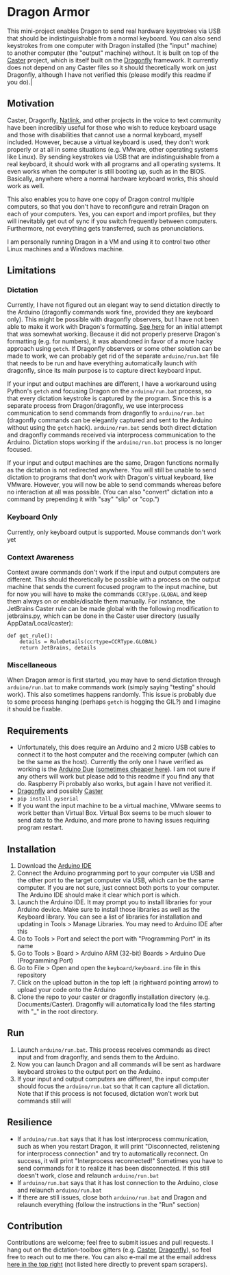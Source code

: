# Dragon Armor
This mini-project enables Dragon to send real hardware keystrokes via USB that should be indistinguishable from a normal keyboard. You can also send keystrokes from one computer with Dragon installed (the "input" machine) to another computer (the "output" machine) without. It is built on top of the [Caster](https://github.com/dictation-toolbox/Caster) project, which is itself built on the [Dragonfly](https://github.com/dictation-toolbox/dragonfly) framework. It currently does not depend on any Caster files so it should theoretically work on just Dragonfly, although I have not verified this (please modify this readme if you do).|

## Motivation
Caster, Dragonfly, [Natlink](https://github.com/dictation-toolbox/natlink), and other projects in the voice to text community have been incredibly useful for those who wish to reduce keyboard usage and those with disabilities that cannot use a normal keyboard, myself included. However, because a virtual keyboard is used, they don't work properly or at all in some situations (e.g. VMware, other operating systems like Linux). By sending keystrokes via USB that are indistinguishable from a real keyboard, it should work with all programs and all operating systems. It even works when the computer is still booting up, such as in the BIOS. Basically, anywhere where a normal hardware keyboard works, this should work as well.

This also enables you to have one copy of Dragon control multiple computers, so that you don't have to reconfigure and retrain Dragon on each of your computers. Yes, you can export and import profiles, but they will inevitably get out of sync if you switch frequently between computers. Furthermore, not everything gets transferred, such as pronunciations.

I am personally running Dragon in a VM and using it to control two other Linux machines and a Windows machine.

## Limitations
### Dictation
Currently, I have not figured out an elegant way to send dictation directly to the Arduino (dragonfly commands work fine, provided they are keyboard only). This might be possible with dragonfly observers, but I have not been able to make it work with Dragon's formatting. [See here](https://github.com/michaelscheung/dragon-armor/blob/349b40ffad6cc3ac2cd6820aa5f8e0345acc72f5/_dragon_observer.py) for an initial attempt that was somewhat working. Because it did not properly preserve Dragon's formatting (e.g. for numbers), it was abandoned in favor of a more hacky approach using `getch`. If Dragonfly observers or some other solution can be made to work, we can probably get rid of the separate `arduino/run.bat` file that needs to be run and have everything automatically launch with dragonfly, since its main purpose is to capture direct keyboard input.

If your input and output machines are different, I have a workaround using Python's `getch` and focusing Dragon on the `arduino/run.bat` process, so that every dictation keystroke is captured by the program. Since this is a separate process from Dragon/dragonfly, we use interprocess communication to send commands from dragonfly to `arduino/run.bat` (dragonfly commands can be elegantly captured and sent to the Arduino without using the `getch` hack). `arduino/run.bat` sends both direct dictation and dragonfly commands received via interprocess communication to the Arduino. Dictation stops working if the `arduino/run.bat` process is no longer focused.

If your input and output machines are the same, Dragon functions normally as the dictation is not redirected anywhere. You will still be unable to send dictation to programs that don't work with Dragon's virtual keyboard, like VMware. However, you will now be able to send commands whereas before no interaction at all was possible. (You can also "convert" dictation into a command by prepending it with "say" "slip" or "cop.")

### Keyboard Only
Currently, only keyboard output is supported. Mouse commands don't work yet

### Context Awareness
Context aware commands don't work if the input and output computers are different. This should theoretically be possible with a process on the output machine that sends the current focused program to the input machine, but for now you will have to make the commands `CCRType.GLOBAL` and keep them always on or enable/disable them manually. For instance, the JetBrains Caster rule can be made global with the following modification to jetbrains.py, which can be done in the Caster user directory (usually AppData/Local/caster):
```
def get_rule():
    details = RuleDetails(ccrtype=CCRType.GLOBAL)
    return JetBrains, details
```

### Miscellaneous 
When Dragon armor is first started, you may have to send dictation through `arduino/run.bat` to make commands work (simply saying "testing" should work). This also sometimes happens randomly. This issue is probably due to some process hanging (perhaps `getch` is hogging the GIL?) and I imagine it should be fixable.

## Requirements
- Unfortunately, this does require an Arduino and 2 micro USB cables to connect it to the host computer and the receiving computer (which can be the same as the host). Currently the only one I have verified as working is the [Arduino Due](https://store.arduino.cc/arduino-due) ([sometimes cheaper here](https://www.amazon.com/Arduino-org-A000062-Arduino-Due/dp/B00A6C3JN2)). I am not sure if any others will work but please add to this readme if you find any that do. Raspberry Pi probably also works, but again I have not verified it.
- [Dragonfly](https://github.com/dictation-toolbox/dragonfly) and possibly [Caster](https://github.com/dictation-toolbox/Caster)
- `pip install pyserial`
- If you want the input machine to be a virtual machine, VMware seems to work better than Virtual Box. Virtual Box seems to be much slower to send data to the Arduino, and more prone to having issues requiring program restart.

## Installation
1. Download the [Arduino IDE](https://www.arduino.cc/en/software)
2. Connect the Arduino programming port to your computer via USB and the other port to the target computer via USB, which can be the same computer. If you are not sure, just connect both ports to your computer. The Arduino IDE should make it clear which port is which.
3. Launch the Arduino IDE. It may prompt you to install libraries for your Arduino device. Make sure to install those libraries as well as the Keyboard library. You can see a list of libraries for installation and updating in Tools > Manage Libraries. You may need to Arduino IDE after this
4. Go to Tools > Port and select the port with "Programming Port" in its name
5. Go to Tools > Board > Arduino ARM (32-bit) Boards > Arduino Due (Programming Port)
6. Go to File > Open and open the `keyboard/keyboard.ino` file in this repository
7. Click on the upload button in the top left (a rightward pointing arrow) to upload your code onto the Arduino
8. Clone the repo to your caster or dragonfly installation directory (e.g. Documents/Caster). Dragonfly will automatically load the files starting with "_" in the root directory.

## Run
1. Launch `arduino/run.bat`. This process receives commands as direct input and from dragonfly, and sends them to the Arduino.
2. Now you can launch Dragon and all commands will be sent as hardware keyboard strokes to the output port on the Arduino.
3. If your input and output computers are different, the input computer should focus the `arduino/run.bat` so that it can capture all dictation. Note that if this process is not focused, dictation won't work but commands still will

## Resilience
- If `arduino/run.bat` says that it has lost interprocess communication, such as when you restart Dragon, it will print "Disconnected, relistening for interprocess connection" and try to automatically reconnect. On success, it will print "Interprocess reconnected!" Sometimes you have to send commands for it to realize it has been disconnected. If this still doesn't work, close and relaunch `arduino/run.bat`
- If `arduino/run.bat` says that it has lost connection to the Arduino, close and relaunch `arduino/run.bat`
- If there are still issues, close both `arduino/run.bat` and Dragon and relaunch everything (follow the instructions in the "Run" section)

## Contribution
Contributions are welcome; feel free to submit issues and pull requests. I hang out on the dictation-toolbox gitters (e.g. [Caster](https://gitter.im/dictation-toolbox/Caster), [Dragonfly](https://gitter.im/dictation-toolbox/dragonfly)), so feel free to reach out to me there. You can also e-mail me at the email address [here in the top right](https://github.com/michaelscheung/resume/blob/master/Michael%20Cheung%20Resume.pdf) (not listed here directly to prevent spam scrapers).
